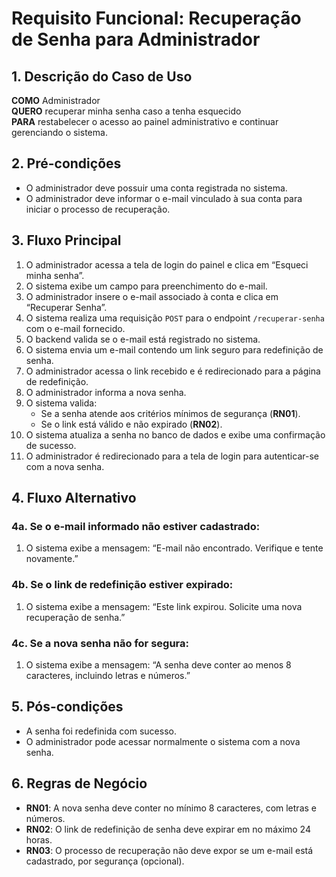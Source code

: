 # Requisito Funcional: Recuperação de Senha para Administrador 

## 1. Descrição do Caso de Uso
**COMO** Administrador  
**QUERO** recuperar minha senha caso a tenha esquecido  
**PARA** restabelecer o acesso ao painel administrativo e continuar gerenciando o sistema.

## 2. Pré-condições
- O administrador deve possuir uma conta registrada no sistema.
- O administrador deve informar o e-mail vinculado à sua conta para iniciar o processo de recuperação.

## 3. Fluxo Principal
1. O administrador acessa a tela de login do painel e clica em “Esqueci minha senha”.
2. O sistema exibe um campo para preenchimento do e-mail.
3. O administrador insere o e-mail associado à conta e clica em “Recuperar Senha”.
4. O sistema realiza uma requisição `POST` para o endpoint `/recuperar-senha` com o e-mail fornecido.
5. O backend valida se o e-mail está registrado no sistema.
6. O sistema envia um e-mail contendo um link seguro para redefinição de senha.
7. O administrador acessa o link recebido e é redirecionado para a página de redefinição.
8. O administrador informa a nova senha.
9. O sistema valida:
   - Se a senha atende aos critérios mínimos de segurança (**RN01**).
   - Se o link está válido e não expirado (**RN02**).
10. O sistema atualiza a senha no banco de dados e exibe uma confirmação de sucesso.
11. O administrador é redirecionado para a tela de login para autenticar-se com a nova senha.

## 4. Fluxo Alternativo

### 4a. Se o e-mail informado não estiver cadastrado:
1. O sistema exibe a mensagem: “E-mail não encontrado. Verifique e tente novamente.”

### 4b. Se o link de redefinição estiver expirado:
1. O sistema exibe a mensagem: “Este link expirou. Solicite uma nova recuperação de senha.”

### 4c. Se a nova senha não for segura:
1. O sistema exibe a mensagem: “A senha deve conter ao menos 8 caracteres, incluindo letras e números.”

## 5. Pós-condições
- A senha foi redefinida com sucesso.
- O administrador pode acessar normalmente o sistema com a nova senha.

## 6. Regras de Negócio
- **RN01**: A nova senha deve conter no mínimo 8 caracteres, com letras e números.
- **RN02**: O link de redefinição de senha deve expirar em no máximo 24 horas.
- **RN03**: O processo de recuperação não deve expor se um e-mail está cadastrado, por segurança (opcional).
